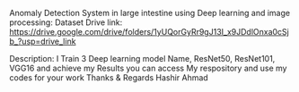 Anomaly Detection System in large intestine using Deep learning and image processing:
Dataset Drive link: https://drive.google.com/drive/folders/1yUQorGyRr9gJ13I_x9JDdlOnxa0cSjb_?usp=drive_link

Description: 
I Train 3 Deep learning model Name, ResNet50, ResNet101, VGG16 and achieve my Results you can access My respository and use my codes for your work
Thanks & Regards
Hashir Ahmad
